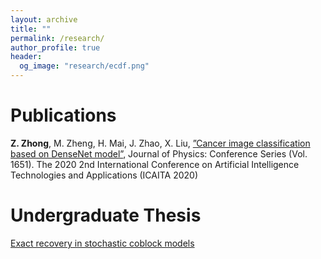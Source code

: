 ```yaml
---
layout: archive
title: ""
permalink: /research/
author_profile: true
header:
  og_image: "research/ecdf.png"
---
```


# Publications 
**Z. Zhong**, M. Zheng, H. Mai, J. Zhao, X. Liu, [”Cancer image classification based on DenseNet model”](https://iopscience.iop.org/article/10.1088/1742-6596/1651/1/012143), Journal of Physics: Conference Series (Vol. 1651). The 2020 2nd International Conference on Artificial Intelligence Technologies and Applications (ICAITA 2020) 

# Undergraduate Thesis

[Exact recovery in stochastic coblock models](https://samzhong0702.github.io/files/Thesis.pdf)
